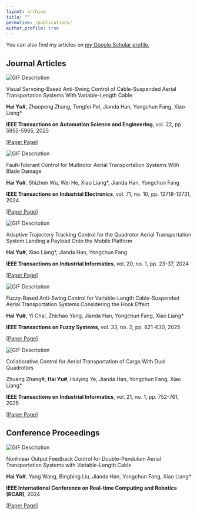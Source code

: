 ```yaml
---
layout: archive
title: ""
permalink: /publications/
author_profile: true
---
```


<!--{% if author.googlescholar %}
  You can also find my articles on <u><a href="{{author.googlescholar}}">my Google Scholar profile</a>.</u>
{% endif %}-->

You can also find my articles on <u><a href="{{author.googlescholar}}">my Google Scholar profile</a>.</u>


<head>
  <link rel="stylesheet" href="styles.css">
</head>

## Journal Articles

<div class="paper-container">
  <!-- Left side: Video -->
  <div class="gif-container">
    <img src="TASE-2023-2664-video.gif" alt="GIF Description" class="paper-gif">
  </div>
  <!-- Right side: Paper Information -->
  <div class="info-container">
    <p class="paper-title">Visual Servoing-Based Anti-Swing Control of Cable-Suspended Aerial Transportation Systems With Variable-Length Cable</p>
    <p class="authors"> <b>Hai Yu#</b>, Zhaopeng Zhang, Tengfei Pei, Jianda Han, Yongchun Fang, Xiao Liang* </p>
    <p class="journal"> <b>IEEE Transactions on Automation Science and Engineering</b>, vol. 22, pp. 5955-5965, 2025 </p>
    <p class="url"> [<a href="https://ieeexplore.ieee.org/abstract/document/10620439">Paper Page</a>] </p>
  </div>
</div>

<div class="paper-container">
  <!-- Left side: Video -->
  <div class="gif-container">
    <img src="23-TIE-2613-video.gif" alt="GIF Description" class="paper-gif">
  </div>
  <!-- Right side: Paper Information -->
  <div class="info-container">
    <p class="paper-title">Fault-Tolerant Control for Multirotor Aerial Transportation Systems With Blade Damage</p>
    <p class="authors"> <b>Hai Yu#</b>, Shizhen Wu, Wei He, Xiao Liang*, Jianda Han, Yongchun Fang </p>
    <p class="journal"> <b>IEEE Transactions on Industrial Electronics</b>, vol. 71, no. 10, pp. 12718-12731, 2024 </p>
    <p class="url"> [<a href="https://ieeexplore.ieee.org/abstract/document/10401260">Paper Page</a>] </p>
  </div>
</div>

<div class="paper-container">
  <!-- Left side: GIF -->
  <div class="gif-container">
    <img src="TII-22-2015-video.gif" alt="GIF Description" class="paper-gif">
  </div>
  <!-- Right side: Paper Information -->
  <div class="info-container">
    <p class="paper-title">Adaptive Trajectory Tracking Control for the Quadrotor Aerial Transportation System Landing a Payload Onto the Mobile Platform</p>
    <p class="authors"> <b>Hai Yu#</b>, Xiao Liang*, Jianda Han, Yongchun Fang </p>
    <p class="journal"> <b>IEEE Transactions on Industrial Informatics</b>, vol. 20, no. 1, pp. 23-37, 2024 </p>
    <p class="url"> [<a href="https://ieeexplore.ieee.org/abstract/document/10068260">Paper Page</a>] </p>
  </div>
</div>


<div class="paper-container">
  <!-- Left side: GIF -->
  <div class="gif-container">
    <img src="2024-TFS-diagram.png" alt="GIF Description" class="paper-gif">
  </div>
  <!-- Right side: Paper Information -->
  <div class="info-container">
    <p class="paper-title">Fuzzy-Based Anti-Swing Control for Variable-Length Cable-Suspended Aerial Transportation Systems Considering the Hook Effect</p>
    <p class="authors"> <b>Hai Yu#</b>, Yi Chai, Zhichao Yang, Jianda Han, Yongchun Fang, Xiao Liang* </p>
    <p class="journal"> <b>IEEE Transactions on Fuzzy Systems</b>, vol. 33, no. 2, pp. 621-630, 2025 </p>
    <p class="url"> [<a href="https://ieeexplore.ieee.org/abstract/document/10737644">Paper Page</a>] </p>
  </div>
</div>

<div class="paper-container">
  <!-- Left side: GIF -->
  <div class="gif-container">
    <img src="TII-23-5077-video.gif" alt="GIF Description" class="paper-gif">
  </div>
  <!-- Right side: Paper Information -->
  <div class="info-container">
    <p class="paper-title">Collaborative Control for Aerial Transportation of Cargo With Dual Quadrotors</p>
    <p class="authors"> Zhuang Zhang#, <b>Hai Yu#</b>, Huiying Ye, Jianda Han, Yongchun Fang, Xiao Liang* </p>
    <p class="journal"> <b>IEEE Transactions on Industrial Informatics</b>, vol. 21, no. 1, pp. 752-761, 2025 </p>
    <p class="url"> [<a href="https://ieeexplore.ieee.org/abstract/document/10704026">Paper Page</a>] </p>
  </div>
</div>



## Conference Proceedings

<div class="paper-container">
  <!-- Left side: GIF -->
  <div class="gif-container">
    <img src="2024-RCAR-pic.png" alt="GIF Description" class="paper-gif">
  </div>
  <!-- Right side: Paper Information -->
  <div class="info-container">
    <p class="paper-title">Nonlinear Output Feedback Control for Double-Pendulum Aerial Transportation Systems with Variable-Length Cable</p>
    <p class="authors"> <b>Hai Yu#</b>, Yang Wang, Bingbing Liu, Jianda Han, Yongchun Fang, Xiao Liang* </p>
    <p class="journal"> <b>IEEE International Conference on Real-time Computing and Robotics (RCAR)</b>, 2024 </p>
    <p class="url"> [<a href="https://ieeexplore.ieee.org/abstract/document/10671184">Paper Page</a>] </p>
  </div>
</div>

